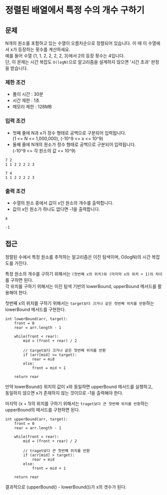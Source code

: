 # 정렬된 배열에서 특정 수의 개수 구하기

## 문제

N개의 원소를 포함하고 있는 수열이 오름차순으로 정렬되어 있습니다. 이 때 이 수열에서 x가 등장하는 횟수를 계산하세요.<br>
예를 들어 수열 {1, 1, 2, 2, 2, 2, 3}에서 2의 등장 횟수는 4입니다.<br>
단, 이 문제는 시간 복잡도 `O(logN)`으로 알고리즘을 설계하지 않으면 '시간 초과' 판정을 받습니다.

### 제한 조건

* 풀이 시간 : 30분
* 시간 제한 : 1초
* 메모리 제한 : 128MB

### 입력 조건

* 첫째 줄에 N과 x가 정수 형태로 공백으로 구분되어 입력됩니다.<br>(1 <= N <= 1,000,000), (-10^9 <= x <= 10^9)
* 둘째 줄에 N개의 원소가 정수 형태로 공백으로 구분되어 입력됩니다.<br>(-10^9 <= 각 원소의 값 <= 10^9)

```
7 2
1 1 2 2 2 2 3
```
```
7 4
1 1 2 2 2 2 3
```

### 출력 조건

* 수열의 원소 중에서 값이 x인 원소의 개수를 출력합니다.
* 값이 x인 원소가 하나도 없다면 -1을 출력합니다.

```
4
```
```
-1
```

## 접근

정렬된 수에서 특정 원소를 추적하는 알고리즘은 이진 탐색이며, O(logN)의 시간 복잡도를 가진다.

특정 원소의 개수를 구하기 위해서는 `(첫번째 x의 위치)와 (마지막 x의 위치 + 1)의 차이`를 구하면 된다.<br>
각 위치를 구하기 위해서는 이진 탐색 기반의 lowerBound, upperBound 메서드를 활용해야 한다.

첫번째 x의 위치를 구하기 위해서는 `target보다 크거나 같은 첫번째 위치를 반환`하는 lowerBound 메서드를 구현한다.

```
int lowerBound(arr, target):
    front = 0
    rear = arr.length - 1
    
    while(front < rear):
        mid = (front + rear) / 2
    
        // target보다 크거나 같은 첫번째 위치를 반환
        if (arr[mid] >= target):
            rear = mid
        else:
            front = mid + 1
            
    return rear
```

만약 lowerBound() 위치의 값이 x와 동일하면 upperBound 메서드를 실행하고,<br> 
동일하지 않으면 x가 존재하지 않는 것이므로 -1을 출력해야 한다.

마지막 (x + 1)의 위치를 구하기 위해서는 `traget보다 큰 첫번째 위치를 반환`하는 upperBound의 메서드를 구현하면 된다.

```
int upperBound(arr, target):
    front = 0
    rear = arr.length - 1
    
    while(front < rear):
        mid = (front + rear) / 2
    
        // traget보다 큰 첫번째 위치를 반환
        if (arr[mid] > target):
            rear = mid
        else:
            front = mid + 1
            
    return rear
```

결과적으로 (upperBound() - lowerBound())가 x의 갯수가 된다.